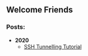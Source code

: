 ## Welcome Friends




### Posts:
- **2020**
  - [SSH Tunnelling Tutorial](/posts/2020/ssh_tunneling.html)
